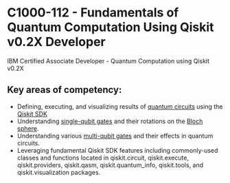 # C1000-112 - Fundamentals of Quantum Computation Using Qiskit v0.2X Developer
IBM Certified Associate Developer - Quantum Computation using Qiskit v0.2X
## Key areas of competency:
- Defining, executing, and visualizing results of [quantum circuits](#) using the [Qiskit SDK](#)
- Understanding [single-qubit gates](#) and their rotations on the [Bloch sphere](#).
- Understanding various [multi-qubit gates](#) and their effects in quantum circuits.
- Leveraging fundamental Qiskit SDK features including commonly-used classes and functions located in qiskit.circuit, qiskit.execute, qiskit.providers, qiskit.qasm, qiskit.quantum_info, qiskit.tools, and qiskit.visualization packages.
